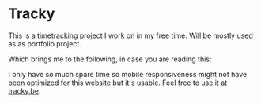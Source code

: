 # Tracky

This is a timetracking project I work on in my free time. Will be mostly used as as portfolio project.

Which brings me to the following, in case you are reading this:

I only have so much spare time so mobile responsiveness might not have been optimized for this website but it's usable. Feel free to use it at [tracky.be](https://tracky.be/).
